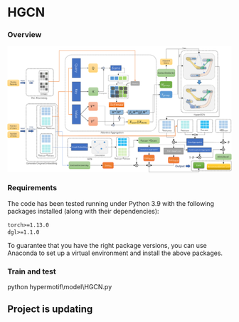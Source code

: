# HGCN

### Overview
![HGCN](HGCN.png)

### Requirements
The code has been tested running under Python 3.9 with the following packages installed (along with their dependencies):

```
torch>=1.13.0
dgl>=1.1.0
```
To guarantee that you have the right package versions, you can use Anaconda to set up a virtual environment and install the above packages.

### Train and test
python hypermotif\model\HGCN.py


## Project is updating
